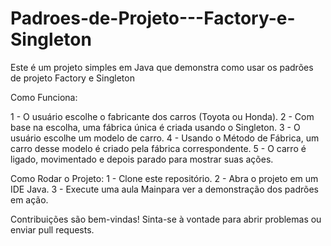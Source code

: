 # Padroes-de-Projeto---Factory-e-Singleton

Este é um projeto simples em Java que demonstra como usar os padrões de projeto Factory e Singleton

Como Funciona: 

1 - O usuário escolhe o fabricante dos carros (Toyota ou Honda).
2 - Com base na escolha, uma fábrica única é criada usando o Singleton.
3 - O usuário escolhe um modelo de carro.
4 - Usando o Método de Fábrica, um carro desse modelo é criado pela fábrica correspondente.
5 - O carro é ligado, movimentado e depois parado para mostrar suas ações.

Como Rodar o Projeto: 
1 - Clone este repositório.
2 - Abra o projeto em um IDE Java.
3 - Execute uma aula Mainpara ver a demonstração dos padrões em ação.


Contribuições são bem-vindas! Sinta-se à vontade para abrir problemas ou enviar pull requests.
